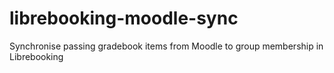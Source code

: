 # librebooking-moodle-sync
Synchronise passing gradebook items from Moodle to group membership in Librebooking
